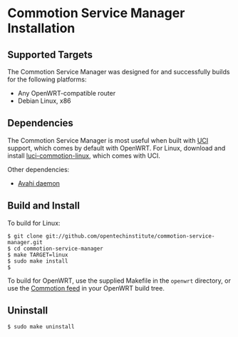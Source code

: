 Commotion Service Manager Installation
======================================

Supported Targets
-----------------

The Commotion Service Manager was designed for and successfully builds for the following platforms:

 * Any OpenWRT-compatible router
 * Debian Linux, x86

Dependencies
------------

The Commotion Service Manager is most useful when built with [UCI][] support, which comes by default with OpenWRT. For Linux, download and install [luci-commotion-linux][], which comes with UCI.

Other dependencies:
 * [Avahi daemon][]

Build and Install
-----------------

To build for Linux:

    $ git clone git://github.com/opentechinstitute/commotion-service-manager.git
    $ cd commotion-service-manager
    $ make TARGET=linux
    $ sudo make install
    $

To build for OpenWRT, use the supplied Makefile in the `openwrt` directory, or use the [Commotion feed][] in your OpenWRT build tree.

Uninstall
---------

    $ sudo make uninstall

[UCI]: http://nbd.name/gitweb.cgi?p=uci.git
[luci-commotion-linux]: https://github.com/opentechinstitute/luci-commotion-linux
[Avahi daemon]: http://avahi.org/
[Commotion feed]: https://github.com/opentechinstitute/commotion-feed
